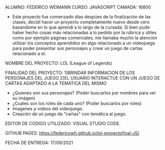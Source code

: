 ALUMNO: FEDERICO WEIMANN
CURSO: JAVASCRIPT
CAMADA: 16800

- Este proyecto fue comenzado días despúes de la finalización de las clases, decidí hacer un proyecto completamente nuevo desde cero basandome en lo que aprendí a lo largo de la cursada. Si bien pude haber hecho cosas más relacionadas a lo pedido por la rúbrica y útiles como por ejemplo páginas comerciales, me llamaba mucho la atención utilizar los conceptos aprendidos en algo relacionado a un videojuego para poder presentar sus personajes y crear un juego de cartas relacionado a el.

NOMBRE DEL PROYECTO: LOL (League of Legends)

FINALIDAD DEL PROYECTO: 
1)BRINDAR INFORMACION DE LOS PERSONAJES DEL JUEGO 
2)EL USUARIO INTERACTUE CON UN JUEGO DE CARTAS ADAPTADO A LA TEMATICA DEL MISMO

- ¿Quienes son sus personajes? (Poder buscarlos por nombres para ver su imágen)
- ¿Cuales son los roles de cada uno? (Poder buscarlos por roles)
- Imagenes y videos del videojuego.
- Creación de un juego de "cartas" con temática al juego.

EDITOR DE CODIGO UTILIZADO: VISUAL STUDIO CODE.

GITHUB PAGES: https://federicowh.github.io/lol-proyectofinal-JS/

FECHA DE ENTREGA: 17/09/2021